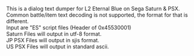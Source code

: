 This is a dialog text dumper for L2 Eternal Blue on Sega Saturn & PSX.  
Common battle/item text decoding is not supported, the format for that is different.  
Input are "ES" script files (Header of 0x45530001)  
  Saturn Files will output in utf-8 format.  
  JP PSX Files will output in sjis format.  
  US PSX Files will output in standard ascii.  
